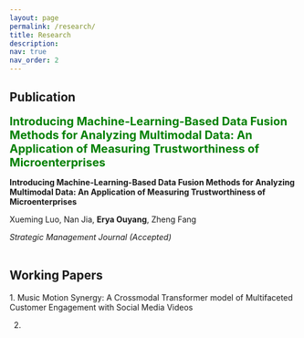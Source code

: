```yaml
---
layout: page
permalink: /research/
title: Research
description: 
nav: true
nav_order: 2
---
```

<!-- _pages/publications.md -->
<div class="Publications">
<h2>Publication</h2>

<span style="color:green;font-weight:700;font-size:20px">
Introducing Machine-Learning-Based Data Fusion Methods for Analyzing Multimodal Data: An Application of Measuring Trustworthiness of Microenterprises
</span>


<strong>Introducing Machine-Learning-Based Data Fusion Methods for Analyzing Multimodal Data: An Application of Measuring Trustworthiness of Microenterprises</strong><br>
       
Xueming Luo, Nan Jia, <strong>Erya Ouyang</strong>, Zheng Fang<br>
   
<em>Strategic Management Journal (Accepted)</em><br><br>


</div>

<div class="Working Papers">
<h2>Working Papers</h2>
1. Music Motion Synergy: A Crossmodal Transformer model of Multifaceted Customer Engagement with Social Media Videos


2. 

</div>
